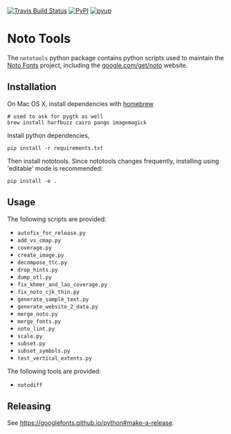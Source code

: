 [![Travis Build Status](https://travis-ci.org/googlefonts/nototools.svg?branch=master)](https://travis-ci.org/googlefonts/nototools)
[![PyPI](https://img.shields.io/pypi/v/notofonttools.svg)](https://pypi.org/project/notofonttools/)
[![pyup](https://pyup.io/repos/github/googlefonts/nototools/shield.svg)](https://pyup.io/repos/github/googlefonts/nototools)

# Noto Tools

The `nototools` python package contains python scripts used to maintain the [Noto Fonts](https://github.com/googlefonts/noto-fonts/) project, including the [google.com/get/noto](https://www.google.com/get/noto) website.

## Installation

On Mac OS X, install dependencies with [homebrew](https://brew.sh)

    # used to ask for pygtk as well
    brew install harfbuzz cairo pango imagemagick

Install python dependencies,

    pip install -r requirements.txt

Then install nototools.  Since nototools changes frequently, installing using 'editable' mode is recommended:

    pip install -e .

## Usage

The following scripts are provided:

* `autofix_for_release.py`
* `add_vs_cmap.py`
* `coverage.py`
* `create_image.py`
* `decompose_ttc.py`
* `drop_hints.py`
* `dump_otl.py`
* `fix_khmer_and_lao_coverage.py`
* `fix_noto_cjk_thin.py`
* `generate_sample_text.py`
* `generate_website_2_data.py`
* `merge_noto.py`
* `merge_fonts.py`
* `noto_lint.py`
* `scale.py`
* `subset.py`
* `subset_symbols.py`
* `test_vertical_extents.py`

The following tools are provided:

* `notodiff`

## Releasing

See https://googlefonts.github.io/python#make-a-release.
